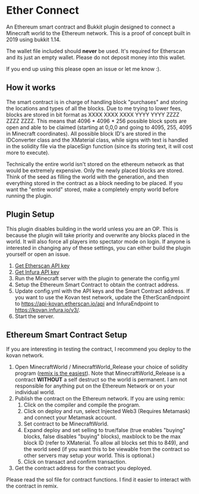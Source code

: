 # Ether Connect
An Ethereum smart contract and Bukkit plugin designed to connect a Minecraft world to the Ethereum network. This is a proof of concept built in 2019 using bukkit 1.14. 

The wallet file included should **never** be used. It's required for Etherscan and its just an empty wallet. Please do not deposit money into this wallet.

If you end up using this please open an issue or let me know :).

## How it works
The smart contract is in charge of handling block "purchases" and storing the locations and types of all the blocks. Due to me trying to lower fees, blocks are stored in bit format as XXXX XXXX XXXX YYYY YYYY ZZZZ ZZZZ ZZZZ. This means that 4096 * 4096 * 256 possible block spots are open and able to be claimed (starting at 0,0,0 and going to 4095, 255, 4095 in Minecraft coordinates). All possible block ID's are stored in the IDConverter class and the XMaterial class, while signs with text is handled in the solidity file via the placeSign function (since its storing text, it will cost more to execute).

Technically the entire world isn't stored on the ethereum network as that would be extremely expensive. Only the newly placed blocks are stored. Think of the seed as filling the world with the generation, and then everything stored in the contract as a block needing to be placed. If you want the "entire world" stored, make a completely empty world before running the plugin.


## Plugin Setup
This plugin disables building in the world unless you are an OP. This is because the plugin will take priority and overwrite any blocks placed in the world. It will also force all players into spectator mode on login. If anyone is interested in changing any of these settings, you can either build the plugin yourself or open an issue.
1. [Get Etherscan API key](https://etherscan.io/myapikey)
2. [Get Infura API key](https://infura.io/dashboard/ethereum)
3. Run the Minecraft server with the plugin to generate the config.yml
4. Setup the Ethereum Smart Contract to obtain the contract address.
5. Update config.yml with the API keys and the Smart Contract address. If you want to use the Kovan test network, update the EtherScanEndpoint to https://api-kovan.etherscan.io/api and InfuraEndpoint to https://kovan.infura.io/v3/.
6. Start the server.


## Ethereum Smart Contract Setup
If you are interesting in testing the contract, I recommend you deploy to the kovan network. 
1. Open MinecraftWorld / MinecraftWorld_Release your choice of solidity program ([remix is the easiest](https://remix.ethereum.org/)). Note that MinecraftWorld_Release is a contract **WITHOUT** a self destruct so the world is permanent. I am not responsible for anything put on the Ethereum Network or on your individual world.
2. Publish the contract on the Ethereum network. If you are using remix:
   1. Click on the compiler and compile the program.
   2. Click on deploy and run, select Injected Web3 (Requires Metamask) and connect your Metamask account.
   3. Set contract to be MinecraftWorld.
   4. Expand deploy and set selling to true/false (true enables "buying" blocks, false disables "buying" blocks), maxblock to be the max block ID (refer to XMaterial. To allow all blocks set this to 849), and the world seed (if you want this to be viewable from the contract so other servers may setup your world. This is optional.)
   5. Click on transact and confirm transaction.
3. Get the contract address for the contract you deployed.

Please read the sol file for contract functions. I find it easier to interact with the contract in remix.